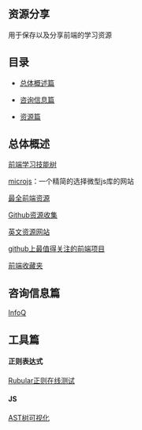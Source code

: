 ## 资源分享

用于保存以及分享前端的学习资源

## 目录

- [总体概述篇]()
- [咨询信息篇]()

- [资源篇]()

## 总体概述

[前端学习技能树](http://html5ify.com/fks/fks_chart/)

[microjs](http://microjs.com/#)：一个精简的选择微型js库的网站

[最全前端资源](https://www.jeffjade.com/2016/03/30/104-front-end-tutorial/)

[Github资源收集](https://segmentfault.com/a/1190000003510001)

[英文资源网站](http://get.ftqq.com/697.get)

[github上最值得关注的前端项目](https://segmentfault.com/a/1190000002804472#articleHeader7)

[前端收藏夹](http://collect.w3ctrain.com/)

## 咨询信息篇

[InfoQ](https://www.infoq.cn/)

## 工具篇

#### 正则表达式

[Rubular正则在线测试](https://rubular.com/)

#### JS

[AST树可视化](https://astexplorer.net/)

